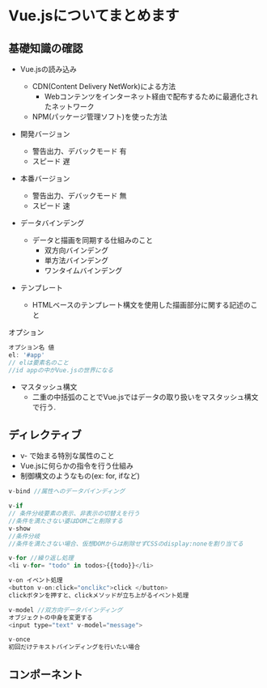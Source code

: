# Vue.jsについてまとめます

## 基礎知識の確認
- Vue.jsの読み込み
  - CDN(Content Delivery NetWork)による方法
    - Webコンテンツをインターネット経由で配布するために最適化されたネットワーク
  - NPM(パッケージ管理ソフト)を使った方法

- 開発バージョン
  - 警告出力、デバックモード 有
  - スピード 遅
- 本番バージョン
  - 警告出力、デバックモード 無
  - スピード 速

- データバインデング
  - データと描画を同期する仕組みのこと
    - 双方向バインデング
    - 単方法バインデング
    - ワンタイムバインデング

- テンプレート
  - HTMLベースのテンプレート構文を使用した描画部分に関する記述のこと

オプション
```js
オプション名 値
el: '#app'
// elは要素名のこと
//id appの中がVue.jsの世界になる
```

- マスタッシュ構文
  - 二重の中括弧のことでVue.jsではデータの取り扱いをマスタッシュ構文で行う.

## ディレクティブ
  - v- で始まる特別な属性のこと
  - Vue.jsに何らかの指令を行う仕組み
  - 制御構文のようなもの(ex: for, ifなど)

```js
v-bind //属性へのデータバインディング
```

```js
v-if
// 条件分岐要素の表示、非表示の切替えを行う
//条件を満たさない婆はDOMごと削除する
v-show
//条件分岐
//条件を満たさない場合、仮想DOMからは削除せずCSSのdisplay:noneを割り当てる
```
```js
v-for //繰り返し処理
<li v-for= "todo" in todos>{{todo}}</li>
```

```js
v-on イベント処理
<button v-on:click="onclikc">click </button>
clickボタンを押すと、clickメソッドが立ち上がるイベント処理
```
```js
v-model //双方向データバインディング
オブジェクトの中身を変更する
<input type="text" v-model="message">
```

```js
v-once
初回だけテキストバインディングを行いたい場合
```

## コンポーネント
